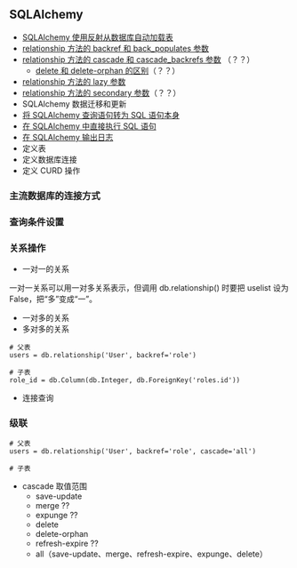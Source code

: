 ## SQLAlchemy

* [SQLAlchemy 使用反射从数据库自动加载表](./SQLAlchemy _reflection.md)
* [relationship 方法的 backref 和 back_populates 参数](./SQLAlchemy_backref_back_populates.md) 
* [relationship 方法的 cascade 和 cascade_backrefs 参数](./SQLAlchemy_Cascades.md) （？？）
	* [delete 和 delete-orphan 的区别](./SQLAlchemy_difference_delete_and_delete_orphan.md)（？？）
* [relationship 方法的 lazy 参数](./SQLAlchemy_Lazy.md)
* [relationship 方法的 secondary 参数](./SQLAlchemy_secondary.md)（？？）
* SQLAlchemy 数据迁移和更新
* [将 SQLAlchemy 查询语句转为 SQL 语句本身](./SQLAlchemy_Raw_SQL.md)
* [在 SQLAlchemy 中直接执行 SQL 语句](./SQLAlchemy_Raw_SQL.md)
* [在 SQLAlchemy 输出日志](./SQLAlchemy_log.md)
* 定义表
* 定义数据库连接
* 定义 CURD 操作

### 主流数据库的连接方式

### 查询条件设置

### 关系操作

* 一对一的关系

一对一关系可以用一对多关系表示，但调用 db.relationship() 时要把 uselist 设为 False，把“多”变成“一”。 

* 一对多的关系
* 多对多的关系

```
# 父表
users = db.relationship('User', backref='role')

# 子表
role_id = db.Column(db.Integer, db.ForeignKey('roles.id'))
```

* 连接查询

### 级联

```
# 父表
users = db.relationship('User', backref='role', cascade='all')

# 子表
```

* cascade 取值范围
    * save-update
    * merge ??
    * expunge ??
    * delete
    * delete-orphan
    * refresh-expire ??
    * all（save-update、merge、refresh-expire、expunge、delete）

